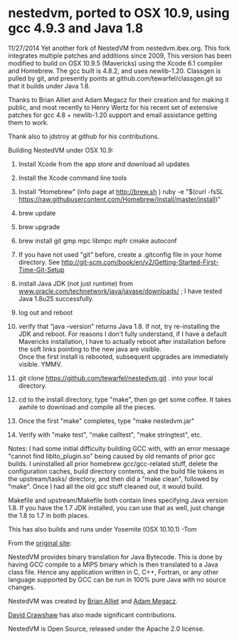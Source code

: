 nestedvm, ported to OSX 10.9, using gcc 4.9.3 and Java 1.8
========

11/27/2014
Yet another fork of NestedVM from nestedvm.ibex.org.  This fork integrates multiple patches and additions since 2009,
This version has been modified to build on OSX 10.9.5 (Mavericks) using the Xcode 6.1 compiler and Homebrew.
The gcc built is 4.8.2, and uses newlib-1.20.  Classgen is pulled by git, and presently points at github.com/tewarfel/classgen.git
so that it builds under Java 1.8.

Thanks to Brian Alliet and Adam Megacz for their creation and for making it public, and most recently to Henry Wertz for his 
recent set of extensive patches for gcc 4.8 + newlib-1.20 support and email assistance getting them to work.

Thank also to jdstroy at github for his contributions.


Building NestedVM under OSX 10.9:

1) Install Xcode from the app store and download all updates 

2) Install the Xcode command line tools

3) Install “Homebrew” (info page at http://brew.sh )
      ruby -e "$(curl -fsSL https://raw.githubusercontent.com/Homebrew/install/master/install)"

4) brew update

5) brew upgrade

6) brew install git gmp mpc libmpc mpfr cmake autoconf

7) If you have not used "git" before, create a .gitconfig file in your home directory.  See 
  http://git-scm.com/book/en/v2/Getting-Started-First-Time-Git-Setup

8) install Java JDK (not just runtime) from www.oracle.com/technetwork/java/javase/downloads/ ; I have tested Java 1.8u25 successfully.

9) log out and reboot

10) verify that “java –version” returns Java 1.8.
If not, try re-installing the JDK and reboot.  For reasons I don't fully understand, if I have a  default Mavericks installation,
I have to actually reboot after installation before the soft links pointing to the new java are visible.  
Once the first install is rebooted, subsequent upgrades are immediately visible. YMMV.

11) git clone  https://github.com/tewarfel/nestedvm.git .    into your local directory.

12) cd to the install directory, type "make", then go get some coffee.  It takes awhile to download and compile all the pieces.

13) Once the first "make" completes, type "make nestedvm.jar"

14) Verify with "make test", "make calltest", "make stringtest", etc. 


Notes: 
I had some initial difficulty building GCC with, with an error message "cannot find liblto_plugin.so" 
being caused by old remants of prior gcc builds.  I uninstalled all prior homebrew gcc/gcc-related stuff, delete the configuration caches,
build directory contents, and the build file tokens in the upstream/tasks/ directory, and then did a "make clean", followed by "make".
Once I had all the old gcc stuff cleaned out, it would build.  

Makefile and upstream/Makefile both contain lines specifying Java version 1.8.  If you have the 1.7 JDK installed, 
you can use that as well, just change the 1.8 to 1.7 in both places.

This has also builds and runs under Yosemite (OSX 10.10.1)
 -Tom


From the [original site](http://nestedvm.ibex.org/):

NestedVM provides binary translation for Java Bytecode. This is done by having GCC compile to a MIPS binary which is then translated to a Java class file. Hence any application written in C, C++, Fortran, or any other language supported by GCC can be run in 100% pure Java with no source changes.

NestedVM was created by [Brian Alliet](http://www.brianweb.net/) and [Adam Megacz](http://www.megacz.com/).

[David Crawshaw](http://www.zentus.com/) has also made significant contributions.

NestedVM is Open Source, released under the Apache 2.0 license. 

